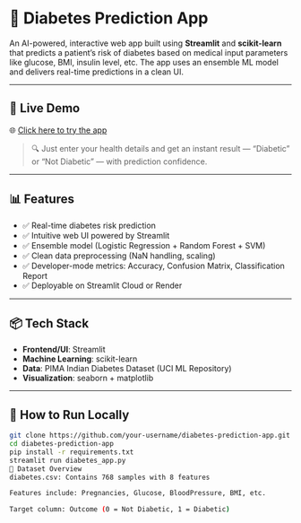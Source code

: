 # 🧠 Diabetes Prediction App

An AI-powered, interactive web app built using **Streamlit** and **scikit-learn** that predicts a patient’s risk of diabetes based on medical input parameters like glucose, BMI, insulin level, etc. The app uses an ensemble ML model and delivers real-time predictions in a clean UI.

---

## 🚀 Live Demo

🌐 [Click here to try the app](https://your-streamlit-link.streamlit.app)

> 🔍 Just enter your health details and get an instant result — “Diabetic” or “Not Diabetic” — with prediction confidence.

---

## 📊 Features

- ✅ Real-time diabetes risk prediction
- ✅ Intuitive web UI powered by Streamlit
- ✅ Ensemble model (Logistic Regression + Random Forest + SVM)
- ✅ Clean data preprocessing (NaN handling, scaling)
- ✅ Developer-mode metrics: Accuracy, Confusion Matrix, Classification Report
- ✅ Deployable on Streamlit Cloud or Render

---

## 📦 Tech Stack

- **Frontend/UI**: Streamlit  
- **Machine Learning**: scikit-learn  
- **Data**: PIMA Indian Diabetes Dataset (UCI ML Repository)  
- **Visualization**: seaborn + matplotlib

---

## 📝 How to Run Locally

```bash
git clone https://github.com/your-username/diabetes-prediction-app.git
cd diabetes-prediction-app
pip install -r requirements.txt
streamlit run diabetes_app.py
📁 Dataset Overview
diabetes.csv: Contains 768 samples with 8 features

Features include: Pregnancies, Glucose, BloodPressure, BMI, etc.

Target column: Outcome (0 = Not Diabetic, 1 = Diabetic)
